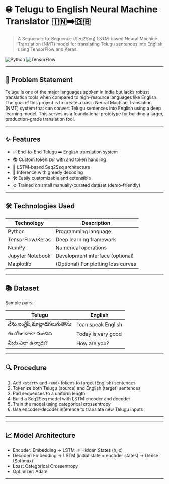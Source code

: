 # 🌐 Telugu to English Neural Machine Translator 🇮🇳➡️🇬🇧
> A Sequence-to-Sequence (Seq2Seq) LSTM-based Neural Machine Translation (NMT) model for translating Telugu sentences into English using TensorFlow and Keras.

![Python](https://img.shields.io/badge/Python-3.9-blue)
![TensorFlow](https://img.shields.io/badge/TensorFlow-2.0%2B-orange)


---

## 🧠 Problem Statement

Telugu is one of the major languages spoken in India but lacks robust translation tools when compared to high-resource languages like English. The goal of this project is to create a basic Neural Machine Translation (NMT) system that can convert Telugu sentences into English using a deep learning model. This serves as a foundational prototype for building a larger, production-grade translation tool.

---

## ✨ Features

- ✅ End-to-End Telugu ➡️ English translation system
- 📚 Custom tokenizer with <start> and <end> token handling
- 🔁 LSTM-based Seq2Seq architecture
- 🧪 Inference with greedy decoding
- 🛠️ Easily customizable and extensible
- ⚙️ Trained on small manually-curated dataset (demo-friendly)

---

## 🛠️ Technologies Used

| Technology       | Description                          |
|------------------|--------------------------------------|
| Python           | Programming language                 |
| TensorFlow/Keras | Deep learning framework              |
| NumPy            | Numerical operations                 |
| Jupyter Notebook | Development interface (optional)     |
| Matplotlib       | (Optional) For plotting loss curves  |

---

## 📚 Dataset

Sample pairs:

| Telugu                             | English                      |
|------------------------------------|-------------------------------|
| నేను ఇంగ్లీష్ మాట్లాడగలుగుతాను     | I can speak English           |
| ఈ రోజు చాలా మంచిది                 | Today is very good            |
| మీరు ఎలా ఉన్నారు?                 | How are you?                  |

---

## 🔍 Procedure

1. Add `<start>` and `<end>` tokens to target (English) sentences
2. Tokenize both Telugu (source) and English (target) sentences
3. Pad sequences to a uniform length
4. Build a Seq2Seq model with LSTM encoder and decoder
5. Train the model using categorical crossentropy
6. Use encoder-decoder inference to translate new Telugu inputs

---


---

## 📈 Model Architecture

- Encoder: Embedding → LSTM → Hidden States (h, c)
- Decoder: Embedding → LSTM (initial state = encoder states) → Dense (Softmax)
- Loss: Categorical Crossentropy
- Optimizer: Adam

---

